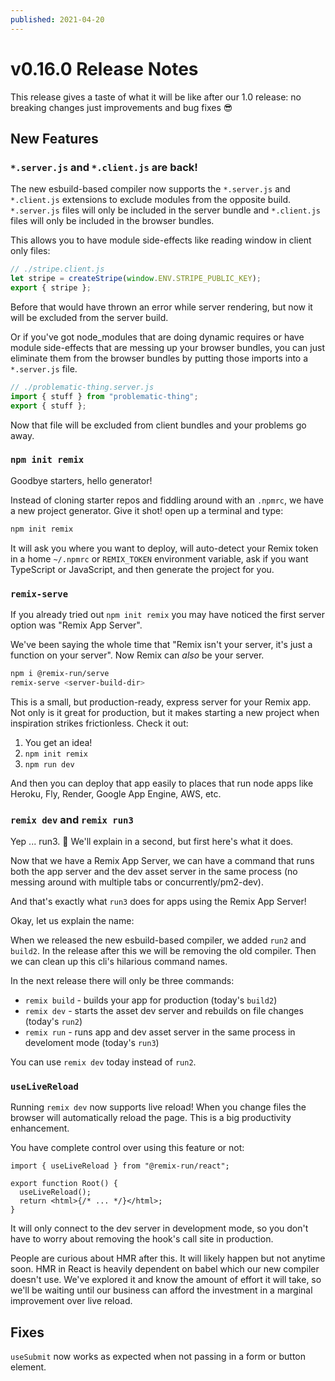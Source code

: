 ```yaml
---
published: 2021-04-20
---
```


# v0.16.0 Release Notes

This release gives a taste of what it will be like after our 1.0 release: no breaking changes just improvements and bug fixes 😎

## New Features

### `*.server.js` and `*.client.js` are back!

The new esbuild-based compiler now supports the `*.server.js` and `*.client.js` extensions to exclude modules from the opposite build. `*.server.js` files will only be included in the server bundle and `*.client.js` files will only be included in the browser bundles.

This allows you to have module side-effects like reading window in client only files:

```ts
// ./stripe.client.js
let stripe = createStripe(window.ENV.STRIPE_PUBLIC_KEY);
export { stripe };
```

Before that would have thrown an error while server rendering, but now it will be excluded from the server build.

Or if you've got node_modules that are doing dynamic requires or have module side-effects that are messing up your browser bundles, you can just eliminate them from the browser bundles by putting those imports into a `*.server.js` file.

```ts
// ./problematic-thing.server.js
import { stuff } from "problematic-thing";
export { stuff };
```

Now that file will be excluded from client bundles and your problems go away.

### `npm init remix`

Goodbye starters, hello generator!

Instead of cloning starter repos and fiddling around with an `.npmrc`, we have a new project generator. Give it shot! open up a terminal and type:

```sh
npm init remix
```

It will ask you where you want to deploy, will auto-detect your Remix token in a home `~/.npmrc` or `REMIX_TOKEN` environment variable, ask if you want TypeScript or JavaScript, and then generate the project for you.

### `remix-serve`

If you already tried out `npm init remix` you may have noticed the first server option was "Remix App Server".

We've been saying the whole time that "Remix isn't your server, it's just a function on your server". Now Remix can _also_ be your server.

```sh
npm i @remix-run/serve
remix-serve <server-build-dir>
```

This is a small, but production-ready, express server for your Remix app. Not only is it great for production, but it makes starting a new project when inspiration strikes frictionless. Check it out:

1. You get an idea!
2. `npm init remix`
3. `npm run dev`

And then you can deploy that app easily to places that run node apps like Heroku, Fly, Render, Google App Engine, AWS, etc.

### `remix dev` and `remix run3`

Yep ... run3. 🤣 We'll explain in a second, but first here's what it does.

Now that we have a Remix App Server, we can have a command that runs both the app server and the dev asset server in the same process (no messing around with multiple tabs or concurrently/pm2-dev).

And that's exactly what `run3` does for apps using the Remix App Server!

Okay, let us explain the name:

When we released the new esbuild-based compiler, we added `run2` and `build2`. In the release after this we will be removing the old compiler. Then we can clean up this cli's hilarious command names.

In the next release there will only be three commands:

- `remix build` - builds your app for production (today's `build2`)
- `remix dev` - starts the asset dev server and rebuilds on file changes (today's `run2`)
- `remix run` - runs app and dev asset server in the same process in develoment mode (today's `run3`)

You can use `remix dev` today instead of `run2`.

### `useLiveReload`

Running `remix dev` now supports live reload! When you change files the browser will automatically reload the page. This is a big productivity enhancement.

You have complete control over using this feature or not:

```tsx [1,4]
import { useLiveReload } from "@remix-run/react";

export function Root() {
  useLiveReload();
  return <html>{/* ... */}</html>;
}
```

It will only connect to the dev server in development mode, so you don't have to worry about removing the hook's call site in production.

People are curious about HMR after this. It will likely happen but not anytime soon. HMR in React is heavily dependent on babel which our new compiler doesn't use. We've explored it and know the amount of effort it will take, so we'll be waiting until our business can afford the investment in a marginal improvement over live reload.

## Fixes

`useSubmit` now works as expected when not passing in a form or button element.
